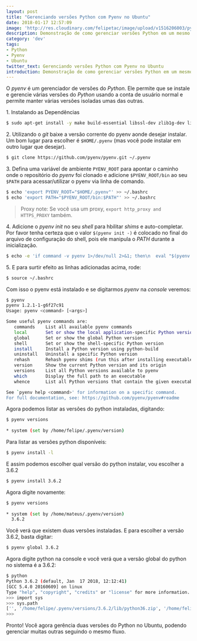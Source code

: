 ```yaml
---
layout: post
title: "Gerenciando versões Python com Pyenv no Ubuntu"
date: 2018-01-17 12:57:09
image: 'http://res.cloudinary.com/felipetac/image/upload/v1516206003/python-2-vs-python-3_e37ck9.png'
description: Demonstração de como gerenciar versões Python em um mesmo ambiente Ubuntu utilizando Pyenv
category: 'dev'
tags:
- Python
- Pyenv
- Ubuntu
twitter_text: Gerenciando versões Python com Pyenv no Ubuntu
introduction: Demonstração de como gerenciar versões Python em um mesmo ambiente Ubuntu utilizando Pyenv
---
```

O _pyenv_ é um gerenciador de versões do _Python_. Ele permite que se instale e gerencie várias versões do _Python_ usando a conta de usuário normal e permite manter várias versões isoladas umas das outras.

1\. Instalando as Dependências

```bash
$ sudo apt-get install -y make build-essential libssl-dev zlib1g-dev libbz2-dev libreadline-dev libsqlite3-dev wget curl llvm libncurses5-dev git
```

2\. Utilizando o _git_ baixe a versão corrente do pyenv aonde desejar instalar. Um bom lugar para escolher é ```$HOME/.pyenv``` (mas você pode instalar em outro lugar que desejar).

```bash
$ git clone https://github.com/pyenv/pyenv.git ~/.pyenv
```

3\. Defina uma variável de ambiente ```PYENV_ROOT``` para apontar o caminho onde o repositório do _pyenv_ foi clonado e adicione ```$PYENV_ROOT/bin``` ao seu ```$PATH``` para acessar/utilizar o pyenv via linha de comando.

```bash
$ echo 'export PYENV_ROOT="$HOME/.pyenv"' >> ~/.bashrc
$ echo 'export PATH="$PYENV_ROOT/bin:$PATH"' >> ~/.bashrc
```

>Proxy note: Se você usa um proxy, ```export http_proxy and HTTPS_PROXY``` também.

4\. Adicione o _pyenv init_ no seu _shell_ para hbilitar _shims_ e auto-completar. Por favor tenha certeza que o valor ```$(pyenv init -)``` é colocado no final do arquivo de configuração do shell, pois ele manipula o _PATH_ durante a inicialização.

```bash
$ echo -e 'if command -v pyenv 1>/dev/null 2>&1; then\n  eval "$(pyenv init -)"\nfi' >> ~/.bashrc
```

5\. E para surtir efeito as linhas adicionadas acima, rode:

```bash	
$ source ~/.bashrc
```

Com isso o pyenv está instalado e se digitarmos _pyenv_ na _console_ veremos:

```bash
$ pyenv 
pyenv 1.2.1-1-g6f27c91
Usage: pyenv <command> [<args>]

Some useful pyenv commands are:
   commands    List all available pyenv commands
   local       Set or show the local application-specific Python version
   global      Set or show the global Python version
   shell       Set or show the shell-specific Python version
   install     Install a Python version using python-build
   uninstall   Uninstall a specific Python version
   rehash      Rehash pyenv shims (run this after installing executables)
   version     Show the current Python version and its origin
   versions    List all Python versions available to pyenv
   which       Display the full path to an executable
   whence      List all Python versions that contain the given executable

See `pyenv help <command>' for information on a specific command.
For full documentation, see: https://github.com/pyenv/pyenv#readme
```

Agora podemos listar as versões do python instaladas, digitando:

```bash
$ pyenv versions
 
* system (set by /home/felipe/.pyenv/version)
```

Para listar as versões python disponíveis:

```bash	
$ pyenv install -l
```

E assim podemos escolher qual versão do python instalar, vou escolher a 3.6.2

```bash	
$ pyenv install 3.6.2
```

Agora digite novamente:

```bash	
$ pyenv versions
 
* system (set by /home/mateus/.pyenv/version)
  3.6.2
```

Você verá que existem duas versões instaladas. E para escolher a versão 3.6.2, basta digitar:

```bash	
$ pyenv global 3.6.2
```

Agora digite python na console e você verá que a versão global do python no sistema é a 3.6.2:

```bash
$ python
Python 3.6.2 (default, Jan  17 2018, 12:12:41) 
[GCC 5.4.0 20160609] on linux
Type "help", "copyright", "credits" or "license" for more information.
>>> import sys
>>> sys.path
['', '/home/felipe/.pyenv/versions/3.6.2/lib/python36.zip', '/home/felipe/.pyenv/versions/3.6.2/lib/python3.6', '/home/felipe/.pyenv/versions/3.6.2/lib/python3.6/plat-linux', '/home/felipe/.pyenv/versions/3.6.2/lib/python3.6/lib-dynload', '/home/felipe/.pyenv/versions/3.6.2/lib/python3.6/site-packages']
>>>
```

Pronto! Você agora gerência duas versões do Python no Ubuntu, podendo gerenciar muitas outras seguindo o mesmo fluxo.
